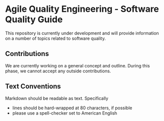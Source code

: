 # Agile Quality Engineering - Software Quality Guide

This repository is currently under development and will provide information on
a number of topics related to software quality.


## Contributions

We are currently working on a general concept and outline. During this phase,
we cannot accept any outside contributions.


## Text Conventions

Markdown should be readable as text. Specifically

* lines should be hard-wrapped at 80 characters, if possible
* please use a spell-checker set to American English

